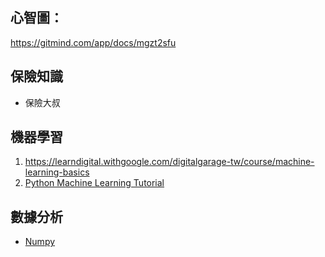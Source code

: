 ## **心智圖：**
https://gitmind.com/app/docs/mgzt2sfu
## 保險知識
* 保險大叔
## 機器學習
1. https://learndigital.withgoogle.com/digitalgarage-tw/course/machine-learning-basics
2. [Python Machine Learning Tutorial](https://www.youtube.com/watch?v=7eh4d6sabA0)
## 數據分析
* [Numpy](https://www.youtube.com/watch?v=QUT1VHiLmmI)

